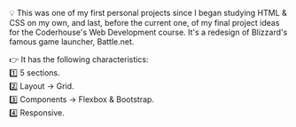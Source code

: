 💡 This was one of my first personal projects since I began studying HTML & CSS on my own, and last, before the current one, of my final project ideas for the Coderhouse's Web Development course. It's a redesign of Blizzard's famous game launcher, Battle.net.

👉 It has the following characteristics:\
1️⃣ 5 sections.\
2️⃣ Layout → Grid.\
3️⃣ Components → Flexbox & Bootstrap.\
4️⃣ Responsive.
